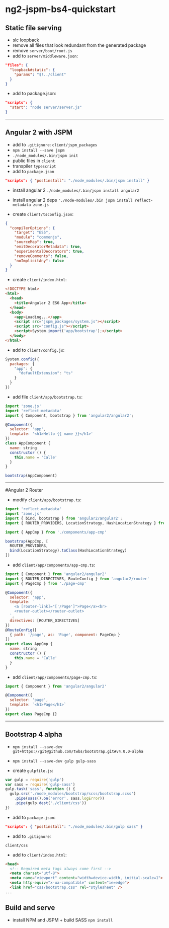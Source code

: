 # ng2-jspm-bs4-quickstart

## Static file serving

- slc loopback
- remove all files that look redundant from the generated package
- remove `server/boot/root.js`
- add to `server/middleware.json`:

```json
"files": {
  "loopback#static": {
    "params": "$!../client"
  }
}
```

- add to package.json:

```json
"scripts": {
  "start": "node server/server.js"
}
```

---

## Angular 2 with JSPM

- add to `.gitignore`: `client/jspm_packages`
- `npm install --save jspm`
- `./node_modules/.bin/jspm init`
- public files in `client`
- transpiler `typescript`
- add to `package.json`

```json
"scripts": { "postinstall": "./node_modules/.bin/jspm install" }
```

- install angular 2 `./node_modules/.bin/jspm install angular2`
- install angular 2 deps `'./node-modules/.bin jspm install reflect-metadata zone.js`

- create `client/tsconfig.json`:

```json
{
  "compilerOptions": {
    "target": "ES5",
    "module": "commonjs",
    "sourceMap": true,
    "emitDecoratorMetadata": true,
    "experimentalDecorators": true,
    "removeComments": false,
    "noImplicitAny": false
  }
}
```

- create `client/index.html`:

```html
<!DOCTYPE html>
<html>
  <head>
    <title>Angular 2 ES6 App</title>
  </head>
  <body>
    <app>Loading...</app>
    <script src="jspm_packages/system.js"></script>
    <script src="config.js"></script>
    <script>System.import('app/bootstrap');</script>
  </body>
</html>
```

- add to `client/config.js`:

```javascript
System.config({
  packages: {
    "app": {
      "defaultExtension": "ts"
    }
  }
})
```

- add file `client/app/bootstrap.ts`:

```javascript
import 'zone.js'
import 'reflect-metadata'
import { Component, bootstrap } from 'angular2/angular2';

@Component({
  selector: 'app',
  template: '<h1>Hello {{ name }}</h1>'
})
class AppComponent {
  name: string
  constructor () {
    this.name = 'Calle'
  }
}

bootstrap(AppComponent)
```

---
#Angular 2 Router

- modify `client/app/bootstrap.ts`:

```javascript
import 'reflect-metadata'
import 'zone.js'
import { bind, bootstrap } from 'angular2/angular2';
import { ROUTER_PROVIDERS, LocationStrategy, HashLocationStrategy } from 'angular2/router'

import { AppCmp } from './components/app-cmp'

bootstrap(AppCmp, [
  ROUTER_PROVIDERS,
  bind(LocationStrategy).toClass(HashLocationStrategy)
])
```

- add `client/app/components/app-cmp.ts`:

```javascript
import { Component } from 'angular2/angular2'
import { ROUTER_DIRECTIVES, RouteConfig } from 'angular2/router'
import { PageCmp } from './page-cmp'

@Component({
  selector: 'app',
  template: `
    <a [router-link]="['/Page']">Page</a><br>
    <router-outlet></router-outlet>
  `,
  directives: [ROUTER_DIRECTIVES]
})
@RouteConfig([
  { path: '/page', as: 'Page', component: PageCmp }
])
export class AppCmp {
  name: string
  constructor () {
    this.name = 'Calle'
  }
}
```

- add `client/app/components/page-cmp.ts`:

```javascript
import { Component } from 'angular2/angular2'

@Component({
  selector: 'page',
  template: `<h1>Page</h1>`
})
export class PageCmp {}

```

---

## Bootstrap 4 alpha

- `npm install --save-dev git+https://git@github.com/twbs/bootstrap.git#v4.0.0-alpha`
- `npm install --save-dev gulp gulp-sass`

- create `gulpfile.js`:

```javascript
var gulp = require('gulp')
var sass = require('gulp-sass')
gulp.task('sass', function () {
  gulp.src('./node_modules/bootstrap/scss/bootstrap.scss')
    .pipe(sass().on('error', sass.logError))
    .pipe(gulp.dest('./client/css'))
})
```

- add to `package.json`:

```json
"scripts": { "postinstall": "./node_modules/.bin/gulp sass" }
```

- add to `.gitignore`:

`client/css`

- add to `client/index.html`:

```html
<head>
  <!-- Required meta tags always come first -->
  <meta charset="utf-8">
  <meta name="viewport" content="width=device-width, initial-scale=1">
  <meta http-equiv="x-ua-compatible" content="ie=edge">
  <link href="css/bootstrap.css" rel="stylesheet" />
...
```

## Build and serve

- install NPM and JSPM + build SASS `npm install`
